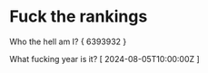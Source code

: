 # Fuck the rankings

Who the hell am I?
{ 6393932 }

What fucking year is it?
[ 2024-08-05T10:00:00Z ]
